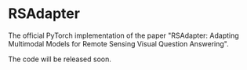 # RSAdapter

The official PyTorch implementation of the paper "RSAdapter: Adapting Multimodal Models for Remote Sensing Visual Question Answering".

The code will be released soon.
